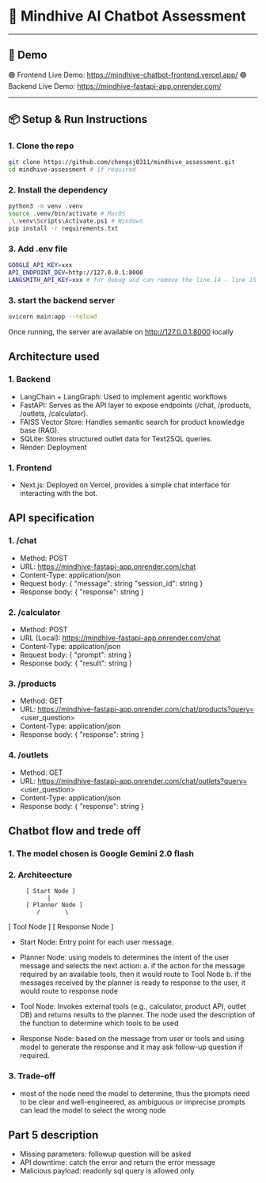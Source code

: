 # 🧠 Mindhive AI Chatbot Assessment

---

## 🚀 Demo

🟢 Frontend Live Demo: https://mindhive-chatbot-frontend.vercel.app/
🟢 Backend Live Demo: https://mindhive-fastapi-app.onrender.com/

---

## 📦 Setup & Run Instructions

### 1. Clone the repo
```bash
git clone https://github.com/chengsj0311/mindhive_assessment.git
cd mindhive-assessment # if required
```

### 2. Install the dependency
```bash
python3 -m venv .venv
source .venv/bin/activate # MacOS
.\.venv\Scripts\Activate.ps1 # Windows
pip install -r requirements.txt
```

### 3. Add .env file
```bash
GOOGLE_API_KEY=xxx
API_ENDPOINT_DEV=http://127.0.0.1:8000
LANGSMITH_API_KEY=xxx # for debug and can remove the line 14 - line 15 in main if needed
```

### 3. start the backend server
```bash
uvicorn main:app --reload
```

Once running, the server are available on http://127.0.0.1:8000 locally

## Architecture used

### 1. Backend
- LangChain + LangGraph: Used to implement agentic workflows
- FastAPI: Serves as the API layer to expose endpoints (/chat, /products, /outlets, /calculator).
- FAISS Vector Store: Handles semantic search for product knowledge base (RAG).
- SQLite: Stores structured outlet data for Text2SQL queries.
- Render: Deployment

### 1. Frontend
- Next.js: Deployed on Vercel, provides a simple chat interface for interacting with the bot.

## API specification

### 1. /chat
- Method: POST
- URL: https://mindhive-fastapi-app.onrender.com/chat
- Content-Type: application/json
- Request body: 
    {
        "message": string
        "session_id": string
    }
- Response body:
    {
        "response": string
    }

### 2. /calculator
- Method: POST
- URL (Local): https://mindhive-fastapi-app.onrender.com/chat
- Content-Type: application/json
- Request body: 
    {
        "prompt": string
    }
- Response body:
    {
        "result": string
    }

### 3. /products
- Method: GET
- URL: https://mindhive-fastapi-app.onrender.com/chat/products?query=<user_question>
- Content-Type: application/json
- Response body:
    {
        "response": string
    }

### 4. /outlets
- Method: GET
- URL: https://mindhive-fastapi-app.onrender.com/chat/outlets?query=<user_question>
- Content-Type: application/json
- Response body:
    {
        "response": string
    }

## Chatbot flow and trede off

### 1. The model chosen is Google Gemini 2.0 flash

### 2. Architeecture
         [ Start Node ]
               |
         [ Planner Node ]
            /       \
   [ Tool Node ]   [ Response Node ]

- Start Node: Entry point for each user message.

- Planner Node: using models to determines the intent of the user message and selects the next action:
  a. if the action for the message required by an available tools, then it would route to Tool Node
  b. if the messages received by the planner is ready to response to the user, it would route to response node

- Tool Node: Invokes external tools (e.g., calculator, product API, outlet DB) and returns results to the planner. The node used the description of the function to determine which tools to be used

- Response Node: based on the message from user or tools and using model to generate the response and it may ask follow-up question if required.

### 3. Trade-off 
- most of the node need the model to determine, thus the prompts need to be clear and well-engineered, as ambiguous or imprecise prompts can lead the model to select the wrong node

## Part 5 description
- Missing parameters: followup question will be asked
- API downtime: catch the error and return the error message
- Malicious payload: readonly sql query is allowed only